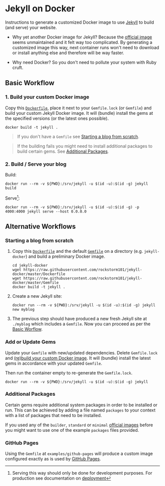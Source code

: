 Jekyll on Docker
================

Instructions to generate a customized Docker image to use [Jekyll][1] to build
(and serve) your website.

 * Why yet another Docker image for Jekyll? Because the [official image][2]
   seems unmaintained and it felt way too complicated. By generating a
   customized image this way, next container runs won't need to download or
   install anything else and therefore will be way faster.

 * Why need Docker? So you don't need to pollute your system with Ruby cruft.


[1]: https://jekyllrb.com/
[2]: https://github.com/envygeeks/jekyll-docker


Basic Workflow
--------------
### 1. Build your custom Docker image

Copy this [`Dockerfile`](Dockerfile), place it next to your `Gemfile.lock` (or
`Gemfile`) and build your custom Jekyll Docker image. It will (bundle) install
the gems at the specified versions (or the latest ones possible).

```
docker build -t jekyll .
```

> If you don't have a `Gemfile` see [Starting a blog from
> scratch](#starting-a-blog-from-scratch).

> If the building fails you might need to install additional packages to build
> certain gems. See [Additional Packages](#additional-packages).


### 2. Build / Serve your blog

Build:
```
docker run --rm -v ${PWD}:/srv/jekyll -u $(id -u):$(id -g) jekyll build
```

Serve[^1]:
```
docker run --rm -v ${PWD}:/srv/jekyll -u $(id -u):$(id -g) -p 4000:4000 jekyll serve --host 0.0.0.0
```


Alternative Workflows
---------------------

### Starting a blog from scratch

 1. Copy this [`Dockerfile`](Dockerfile) and the default [`Gemfile`](Gemfile)
    on a directory (e.g. `jekyll-docker`) and build a preliminary Docker image.
    ```
	cd jekyll-docker
	wget https://raw.githubusercontent.com/rockstorm101/jekyll-docker/master/Dockerfile
	wget https://raw.githubusercontent.com/rockstorm101/jekyll-docker/master/Gemfile
    docker build -t jekyll .
    ```

 2. Create a new Jekyll site:
    ```
	docker run --rm -v ${PWD}:/srv/jekyll -u $(id -u):$(id -g) jekyll new myblog
    ```

 3. The previous step should have produced a new fresh Jekyll site at
    `./myblog` which includes a `Gemfile`. Now you can proceed as per the
    [Basic Worflow](#basic-workflow).


### Add or Update Gems

Update your `Gemfile` with new/updated dependencies. Delete `Gemfile.lock` and
[(re)build your custom Docker image](#1-build-your-custom-docker-image). It
will (bundle) install the latest gems in accordance with your updated
`Gemfile`.

Then run the container empty to re-generate the `Gemfile.lock`.
```
docker run --rm -v ${PWD}:/srv/jekyll -u $(id -u):$(id -g) jekyll
```


### Additional Packages

Certain gems require additional system packages in order to be installed or
run. This can be achieved by adding a file named `packages` to your context
with a list of packages that need to be installed.

If you used any of the `builder`, `standard` or `minimal` [official images][2]
before you might want to use one of the example `packages` files provided.


### GitHub Pages

Using the `Gemfile` at `examples/github-pages` will produce a custom image
configured exactly as is used by [GitHub Pages][3].

[3]: https://docs.github.com/en/pages/setting-up-a-github-pages-site-with-jekyll/testing-your-github-pages-site-locally-with-jekyll


[^1]: Serving this way should only be done for development purposes. For
    production see documentation on [deployment][1]


[1]: https://jekyllrb.com/docs/deployment/

